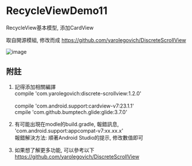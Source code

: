 # RecycleViewDemo11
RecycleView基本模型, 添加CardView

取自開源模組, 修改而成
https://github.com/yarolegovich/DiscreteScrollView


![image](http://i.imgur.com/IkmyOMn.jpg)  

附註
--------
1. 記得添加相關編譯                                          
compile 'com.yarolegovich:discrete-scrollview:1.2.0'                                          
compile 'com.android.support:cardview-v7:23.1.1'                                          
cmpile 'com.github.bumptech.glide:glide:3.7.0'

2. 有可能出現在modle的build.gradle, 報錯訊息, 'com.android.support:appcompat-v7:xx.xx.x'                                          
報錯解決方法: 順著Android Studio的提示, 修改數值即可

3. 如果想了解更多功能, 可以參考以下
https://github.com/yarolegovich/DiscreteScrollView


